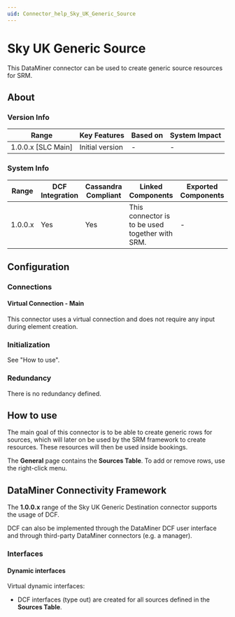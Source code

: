 ```yaml
---
uid: Connector_help_Sky_UK_Generic_Source
---
```


# Sky UK Generic Source

This DataMiner connector can be used to create generic source resources for SRM.

## About

### Version Info

| Range                | Key Features     | Based on     | System Impact     |
|----------------------|------------------|--------------|-------------------|
| 1.0.0.x [SLC Main]   | Initial version  | -            | -                 |

### System Info

| Range     | DCF Integration     | Cassandra Compliant     | Linked Components                               | Exported Components     |
|-----------|---------------------|-------------------------|-------------------------------------------------|-------------------------|
| 1.0.0.x   | Yes                 | Yes                     | This connector is to be used together with SRM. | -                       |

## Configuration

### Connections

#### Virtual Connection - Main

This connector uses a virtual connection and does not require any input during element creation.

### Initialization

See "How to use".

### Redundancy

There is no redundancy defined.

## How to use

The main goal of this connector is to be able to create generic rows for sources, which will later on be used by the SRM framework to create resources. These resources will then be used inside bookings.

The **General** page contains the **Sources Table**. To add or remove rows, use the right-click menu.

## DataMiner Connectivity Framework

The **1.0.0.x** range of the Sky UK Generic Destination connector supports the usage of DCF.

DCF can also be implemented through the DataMiner DCF user interface and through third-party DataMiner connectors (e.g. a manager).

### Interfaces

#### Dynamic interfaces

Virtual dynamic interfaces:

- DCF interfaces (type out) are created for all sources defined in the **Sources Table**.
